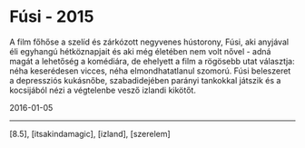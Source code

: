 # Fúsi - 2015

A film főhőse a szelíd és zárkózott negyvenes hústorony, Fúsi, aki anyjával éli egyhangú hétköznapjait és aki még életében nem volt nővel - adná magát a lehetőség a komédiára, de ehelyett a film a rögösebb utat választja: néha keserédesen vicces, néha elmondhatatlanul szomorú. Fúsi beleszeret a depressziós kukásnőbe, szabadidejében parányi tankokkal játszik és a kocsijából nézi a végtelenbe vesző izlandi kikötőt.

2016-01-05 

----

[8.5], [itsakindamagic], [izland], [szerelem]